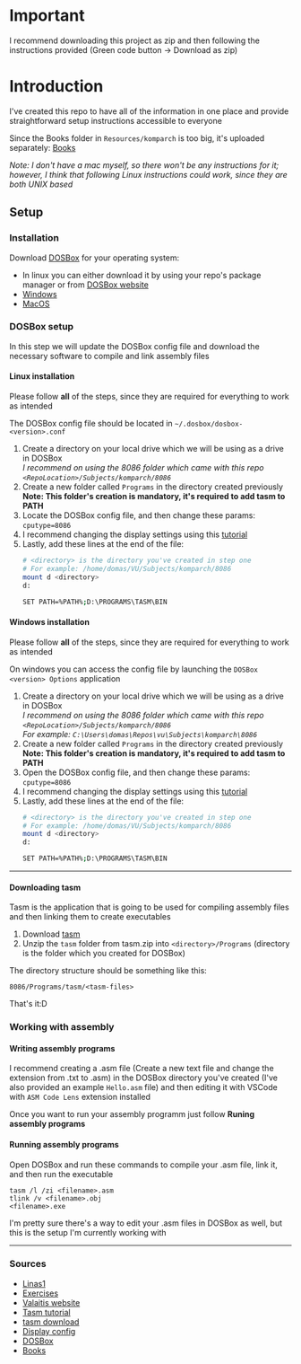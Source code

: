 # Important
I recommend downloading this project as zip and then following the instructions provided (Green code button -> Download as zip)

# Introduction

I've created this repo to have all of the information in one place and provide straightforward setup instructions accessible to everyone

Since the Books folder in `Resources/komparch` is too big, it's uploaded separately: [Books](https://e.pcloud.link/publink/show?code=kZn2O2Zxmo7NcthJiSnPxOpFu3Kg4F4wra7)

*Note: I don't have a mac myself, so there won't be any instructions for it; however, I think that following Linux instructions could work, since they are both UNIX based*

## Setup

### Installation

Download [DOSBox](https://www.dosbox.com/download.php?main=1) for your operating system:
* In linux you can either download it by using your repo's package manager or from [DOSBox website](https://www.dosbox.com/download.php?main=1)
* [Windows](https://sourceforge.net/projects/dosbox/files/dosbox/0.74-3/DOSBox0.74-3-win32-installer.exe/download)
* [MacOS](https://sourceforge.net/projects/dosbox/files/dosbox/0.74-3/DOSBox-0.74-3-3.dmg/download)

### DOSBox setup

In this step we will update the DOSBox config file and download the necessary software to compile and link assembly files

#### Linux installation

Please follow **all** of the steps, since they are required for everything to work as intended

The DOSBox config file should be located in `~/.dosbox/dosbox-<version>.conf`

1. Create a directory on your local drive which we will be using as a drive in DOSBox  
*I recommend on using the 8086 folder which came with this repo `<RepoLocation>/Subjects/komparch/8086`*
2. Create a new folder called `Programs` in the directory created previously  
    **Note: This folder's creation is mandatory, it's required to add tasm to PATH**
3. Locate the DOSBox config file, and then change these params:  
    `cputype=8086`
5. I recommend changing the display settings using this [tutorial](https://www.dosgamers.com/dos/dosbox-dos-emulator/screen-resolution)
6. Lastly, add these lines at the end of the file:
    ```sh
    # <directory> is the directory you've created in step one
    # For example: /home/domas/VU/Subjects/komparch/8086
    mount d <directory>
    d:

    SET PATH=%PATH%;D:\PROGRAMS\TASM\BIN
    ```

#### Windows installation

Please follow **all** of the steps, since they are required for everything to work as intended

On windows you can access the config file by launching the `DOSBox <version> Options` application

1. Create a directory on your local drive which we will be using as a drive in DOSBox  
*I recommend on using the 8086 folder which came with this repo `<RepoLocation>/Subjects/komparch/8086`  
For example: `C:\Users\domas\Repos\vu\Subjects\komparch\8086`*
2. Create a new folder called `Programs` in the directory created previously  
    **Note: This folder's creation is mandatory, it's required to add tasm to PATH**
3. Open the DOSBox config file, and then change these params:  
    `cputype=8086`
5. I recommend changing the display settings using this [tutorial](https://www.dosgamers.com/dos/dosbox-dos-emulator/screen-resolution)
6. Lastly, add these lines at the end of the file:
    ```sh
    # <directory> is the directory you've created in step one
    # For example: /home/domas/VU/Subjects/komparch/8086
    mount d <directory>
    d:

    SET PATH=%PATH%;D:\PROGRAMS\TASM\BIN
    ```

---

#### Downloading tasm

Tasm is the application that is going to be used for compiling assembly files and then linking them to create executables

1. Download [tasm](https://e.pcloud.link/publink/show?code=XZssO2ZH1ambmYxcizECx78bs10Xm9JuiEk)
2. Unzip the `tasm` folder from tasm.zip into `<directory>/Programs` (directory is the folder which you created for DOSBox)

The directory structure should be something like this:

`8086/Programs/tasm/<tasm-files>`

That's it:D

### Working with assembly

#### Writing assembly programs

I recommend creating a .asm file (Create a new text file and change the extension from .txt to .asm) in the DOSBox directory you've created (I've also provided an example `Hello.asm` file) and then editing it with VSCode with `ASM Code Lens` extension installed

Once you want to run your assembly programm just follow **Runing assembly programs**

#### Running assembly programs

Open DOSBox and run these commands to compile your .asm file, link it, and then run the executable

```
tasm /l /zi <filename>.asm
tlink /v <filename>.obj
<filename>.exe
```

I'm pretty sure there's a way to edit your .asm files in DOSBox as well, but this is the setup I'm currently working with

---

### Sources

* [Linas1](https://klevas.mif.vu.lt/~linas1/)
* [Exercises](https://klevas.mif.vu.lt/~linas1/KompArch/Tvarka1.html)
* [Valaitis website](https://klevas.mif.vu.lt/~valaitis/)
* [Tasm tutorial](https://trimtab.ca/2010/tech/tasm-5-intel-8086-turbo-assembler-download/)
* [tasm download](https://e.pcloud.link/publink/show?code=XZssO2ZH1ambmYxcizECx78bs10Xm9JuiEk)
* [Display config](https://www.dosgamers.com/dos/dosbox-dos-emulator/screen-resolution)
* [DOSBox](https://www.dosbox.com/)
* [Books](https://e.pcloud.link/publink/show?code=kZn2O2Zxmo7NcthJiSnPxOpFu3Kg4F4wra7)
